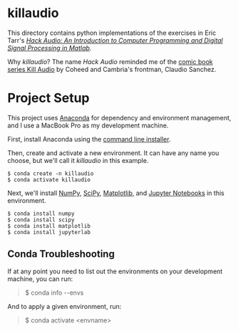 # killaudio

This directory contains python implementations of the exercises in Eric Tarr's [*Hack Audio: An Introduction to Computer Programming and Digital Signal Processing in Matlab*](https://www.mathworks.com/academia/books/hack-audio-tarr.html).

Why _killaudio_? The name _Hack Audio_ reminded me of the [comic book series Kill Audio](https://www.simonandschuster.com/books/Kill-Audio/Claudio-Sanchez/9781608862924) by Coheed and Cambria's frontman, Claudio Sanchez.

# Project Setup

This project uses [Anaconda](https://www.anaconda.com) for dependency and environment management, and I use a MacBook Pro as my development machine.

First, install Anaconda using the [command line installer](https://docs.anaconda.com/anaconda/install/mac-os/#using-the-command-line-install).

Then, create and activate a new environment. It can have any name
you choose, but we'll call it *killaudio* in this example.

```
$ conda create -n killaudio
$ conda activate killaudio
```

Next, we'll install [NumPy](https://numpy.org), [SciPy](http://scipy.org), [Matplotlib](https://matplotlib.org), and [Jupyter Notebooks](https://jupyter.org/install) in this environment.

```
$ conda install numpy
$ conda install scipy
$ conda install matplotlib
$ conda install jupyterlab
```

## Conda Troubleshooting
If at any point you need to list out the environments
on your development machine, you can run:

> $ conda info --envs

And to apply a given environment, run:

> $ conda activate \<envname>
